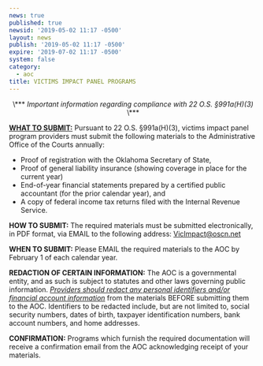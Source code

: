 ```yaml
---
news: true
published: true
newsid: '2019-05-02 11:17 -0500'
layout: news
publish: '2019-05-02 11:17 -0500'
expire: '2019-07-02 11:17 -0500'
system: false
category:
  - aoc
title: VICTIMS IMPACT PANEL PROGRAMS
---
```

<center>
  \*** <em>Important information regarding compliance with 22 O.S. §991a(H)(3)</em> \***
</center>

**<u>WHAT TO SUBMIT:</u>**  Pursuant to 22 O.S. §991a(H)(3), victims impact panel program providers must submit the following materials to the Administrative Office of the Courts annually: 

* Proof of registration with the Oklahoma Secretary of State,
* Proof of general liability insurance (showing coverage in place for the current year)
* End-of-year financial statements prepared by a certified public accountant (for the prior calendar year), and
* A copy of federal income tax returns filed with the Internal Revenue Service.

**HOW TO SUBMIT:**  The required materials must be submitted electronically, in PDF format, via EMAIL to the following address: [VicImpact@oscn.net](mailto:VicImpact@oscn.net)

**WHEN TO SUBMIT:**  Please EMAIL the required materials to the AOC by February 1 of each calendar year.

**REDACTION OF CERTAIN INFORMATION:**  The AOC is a governmental entity, and as such is subject to statutes and other laws governing public information.  _<u>Providers should redact any personal identifiers and/or financial account information</u>_ from the materials BEFORE submitting them to the AOC.  Identifiers to be redacted include, but are not limited to, social security numbers, dates of birth, taxpayer identification numbers, bank account numbers, and home addresses.  

**CONFIRMATION:**  Programs which furnish the required documentation will receive a confirmation email from the AOC acknowledging receipt of your materials.

